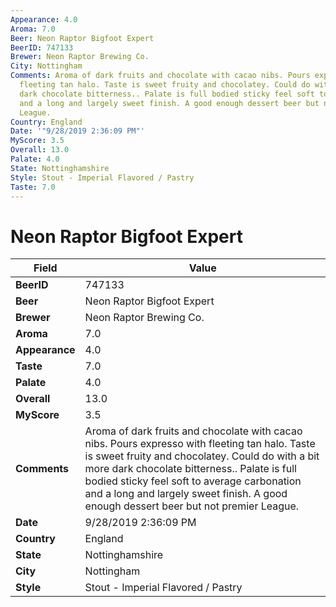 ```yaml
---
Appearance: 4.0
Aroma: 7.0
Beer: Neon Raptor Bigfoot Expert
BeerID: 747133
Brewer: Neon Raptor Brewing Co.
City: Nottingham
Comments: Aroma of dark fruits and chocolate with cacao nibs. Pours expresso with
  fleeting tan halo. Taste is sweet fruity and chocolatey. Could do with a bit more
  dark chocolate bitterness.. Palate is full bodied sticky feel soft to average carbonation
  and a long and largely sweet finish. A good enough dessert beer but not premier
  League.
Country: England
Date: '"9/28/2019 2:36:09 PM"'
MyScore: 3.5
Overall: 13.0
Palate: 4.0
State: Nottinghamshire
Style: Stout - Imperial Flavored / Pastry
Taste: 7.0
---
```


# Neon Raptor Bigfoot Expert

| Field         | Value |
|---------------|-------|
| **BeerID** | 747133 |
| **Beer** | Neon Raptor Bigfoot Expert |
| **Brewer** | Neon Raptor Brewing Co. |
| **Aroma** | 7.0 |
| **Appearance** | 4.0 |
| **Taste** | 7.0 |
| **Palate** | 4.0 |
| **Overall** | 13.0 |
| **MyScore** | 3.5 |
| **Comments** | Aroma of dark fruits and chocolate with cacao nibs. Pours expresso with fleeting tan halo. Taste is sweet fruity and chocolatey. Could do with a bit more dark chocolate bitterness.. Palate is full bodied sticky feel soft to average carbonation and a long and largely sweet finish. A good enough dessert beer but not premier League. |
| **Date** | 9/28/2019 2:36:09 PM |
| **Country** | England |
| **State** | Nottinghamshire |
| **City** | Nottingham |
| **Style** | Stout - Imperial Flavored / Pastry |
